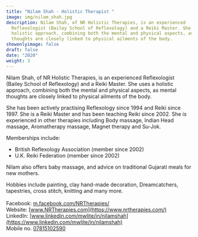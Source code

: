 ```yaml
---
title: "Nilam Shah - Holistic Therapist "
image: img/nilam_shah.jpg
description: Nilam Shah, of NR Holistic Therapies, is an experienced
  Reflexologist (Bailey School of Reflexology) and a Reiki Master. She uses a
  holistic approach, combining both the mental and physical aspects, as mental
  thoughts are closely linked to physical ailments of the body.
showonlyimage: false
draft: false
date: "2020"
weight: 3
---
```

Nilam Shah, of NR Holistic Therapies, is an experienced Reflexologist (Bailey School of Reflexology) and a Reiki Master. She uses a holistic approach, combining both the mental and physical aspects, as mental thoughts are closely linked to physical ailments of the body.

She has been actively practising Reflexology since 1994 and Reiki since 1997. She is a Reiki Master and has been teaching Reiki since 2002. She is experienced in other therapies including Body massage, Indian Head massage, Aromatherapy massage, Magnet therapy and Su-Jok.

Memberships include:

* British Reflexology Association (member since 2002)
* U.K. Reiki Federation (member since 2002)

Nilam also offers baby massage, and advice on traditional Gujarati meals for new mothers.

Hobbies include painting, clay hand-made decoration, Dreamcatchers, tapestries, cross stitch, knitting and many more.\
\
Facebook:  [m.facebook.com/NRTherapies/](https://m.facebook.com/NRTherapies/)
\
Website: [www.NRTherapies.com](https://www.nrtherapies.com/)
\
LinkedIn:  [www.linkedin.com/mwlite/in/nilamshah](https://www.linkedin.com/mwlite/in/nilamshah)
\
Mobile no. [07815102590](07815102590)